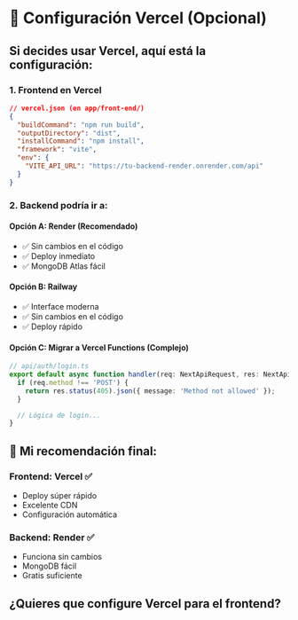 # 🚀 Configuración Vercel (Opcional)

## Si decides usar Vercel, aquí está la configuración:

### 1. Frontend en Vercel

```json
// vercel.json (en app/front-end/)
{
  "buildCommand": "npm run build",
  "outputDirectory": "dist",
  "installCommand": "npm install",
  "framework": "vite",
  "env": {
    "VITE_API_URL": "https://tu-backend-render.onrender.com/api"
  }
}
```

### 2. Backend podría ir a:

#### Opción A: Render (Recomendado)

- ✅ Sin cambios en el código
- ✅ Deploy inmediato
- ✅ MongoDB Atlas fácil

#### Opción B: Railway

- ✅ Interface moderna
- ✅ Sin cambios en el código
- ✅ Deploy rápido

#### Opción C: Migrar a Vercel Functions (Complejo)

```typescript
// api/auth/login.ts
export default async function handler(req: NextApiRequest, res: NextApiResponse) {
  if (req.method !== 'POST') {
    return res.status(405).json({ message: 'Method not allowed' });
  }

  // Lógica de login...
}
```

## 🎯 Mi recomendación final:

### **Frontend: Vercel** ✅

- Deploy súper rápido
- Excelente CDN
- Configuración automática

### **Backend: Render** ✅

- Funciona sin cambios
- MongoDB fácil
- Gratis suficiente

## ¿Quieres que configure Vercel para el frontend?
